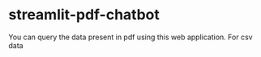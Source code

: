 # streamlit-pdf-chatbot

You can query the data present in pdf using this web application.
For csv data
